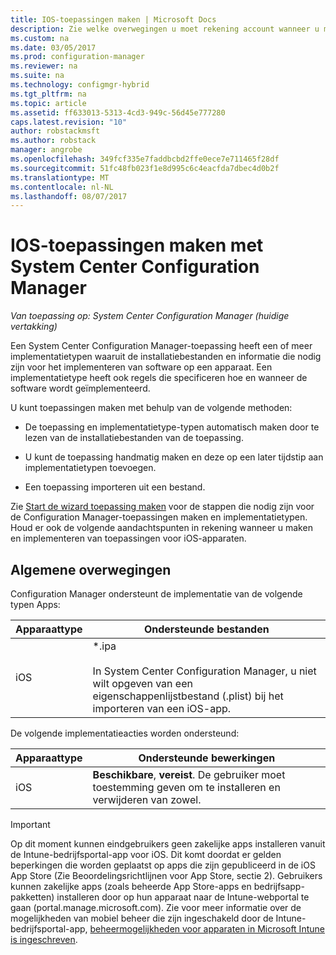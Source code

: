 ```yaml
---
title: IOS-toepassingen maken | Microsoft Docs
description: Zie welke overwegingen u moet rekening account wanneer u maken en implementeren van toepassingen voor iOS-apparaten.
ms.custom: na
ms.date: 03/05/2017
ms.prod: configuration-manager
ms.reviewer: na
ms.suite: na
ms.technology: configmgr-hybrid
ms.tgt_pltfrm: na
ms.topic: article
ms.assetid: ff633013-5313-4cd3-949c-56d45e777280
caps.latest.revision: "10"
author: robstackmsft
ms.author: robstack
manager: angrobe
ms.openlocfilehash: 349fcf335e7faddbcbd2ffe0ece7e711465f28df
ms.sourcegitcommit: 51fc48fb023f1e8d995c6c4eacfda7dbec4d0b2f
ms.translationtype: MT
ms.contentlocale: nl-NL
ms.lasthandoff: 08/07/2017
---
```

# <a name="create-ios-applications-with-system-center-configuration-manager"></a>IOS-toepassingen maken met System Center Configuration Manager

*Van toepassing op: System Center Configuration Manager (huidige vertakking)*

Een System Center Configuration Manager-toepassing heeft een of meer implementatietypen waaruit de installatiebestanden en informatie die nodig zijn voor het implementeren van software op een apparaat. Een implementatietype heeft ook regels die specificeren hoe en wanneer de software wordt geïmplementeerd.  

 U kunt toepassingen maken met behulp van de volgende methoden:  

-   De toepassing en implementatietype-typen automatisch maken door te lezen van de installatiebestanden van de toepassing.  

-   U kunt de toepassing handmatig maken en deze op een later tijdstip aan implementatietypen toevoegen.  

-   Een toepassing importeren uit een bestand.  

Zie [Start de wizard toepassing maken](../../apps/deploy-use/create-applications.md#start-the-create-application-wizard) voor de stappen die nodig zijn voor de Configuration Manager-toepassingen maken en implementatietypen. Houd er ook de volgende aandachtspunten in rekening wanneer u maken en implementeren van toepassingen voor iOS-apparaten.  

## <a name="general-considerations"></a>Algemene overwegingen  
 Configuration Manager ondersteunt de implementatie van de volgende typen Apps:  

|Apparaattype|Ondersteunde bestanden|  
|-----------------|---------------------|  
|iOS|*.ipa<br /><br /> In System Center Configuration Manager, u niet wilt opgeven van een eigenschappenlijstbestand (.plist) bij het importeren van een iOS-app.|  

 De volgende implementatieacties worden ondersteund:  

|Apparaattype|Ondersteunde bewerkingen|  
|-----------------|-----------------------|  
|iOS|**Beschikbare**, **vereist**. De gebruiker moet toestemming geven om te installeren en verwijderen van zowel.

> [!IMPORTANT]  
>  Op dit moment kunnen eindgebruikers geen zakelijke apps installeren vanuit de Intune-bedrijfsportal-app voor iOS. Dit komt doordat er gelden beperkingen die worden geplaatst op apps die zijn gepubliceerd in de iOS App Store (Zie Beoordelingsrichtlijnen voor App Store, sectie 2). Gebruikers kunnen zakelijke apps (zoals beheerde App Store-apps en bedrijfsapp-pakketten) installeren door op hun apparaat naar de Intune-webportal te gaan (portal.manage.microsoft.com). Zie voor meer informatie over de mogelijkheden van mobiel beheer die zijn ingeschakeld door de Intune-bedrijfsportal-app, [beheermogelijkheden voor apparaten in Microsoft Intune is ingeschreven](https://technet.microsoft.com/library/dn600287.aspx).  
